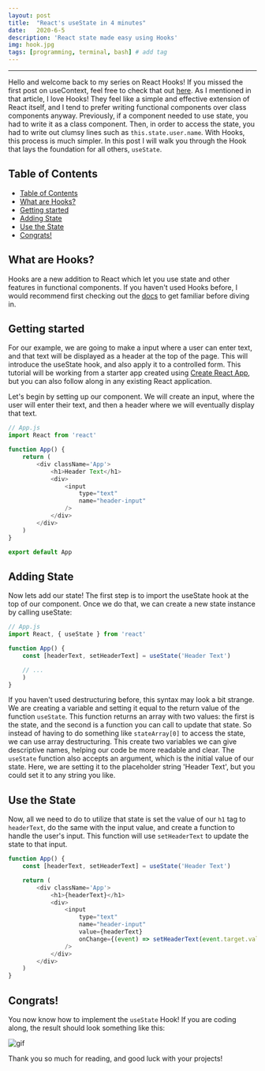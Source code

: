 ```yaml
---
layout: post
title:  "React's useState in 4 minutes"
date:   2020-6-5
description: 'React state made easy using Hooks'
img: hook.jpg
tags: [programming, terminal, bash] # add tag
---
```

---

Hello and welcome back to my series on React Hooks! If you missed the first post on useContext, feel free to check that out [here](https://shanelonergan.github.io/react-use-reducer/). As I mentioned in that article, I love Hooks! They feel like a simple and effective extension of React itself, and I tend to prefer writing functional components over class components anyway. Previously, if a component needed to use state, you had to write it as a class component. Then, in order to access the state, you had to write out clumsy lines such as `this.state.user.name`. With Hooks, this process is much simpler. In this post I will walk you through the Hook that lays the foundation for all others, `useState`.

## Table of Contents

- [Table of Contents](#table-of-contents)
- [What are Hooks?](#what-are-hooks)
- [Getting started](#getting-started)
- [Adding State](#adding-state)
- [Use the State](#use-the-state)
- [Congrats!](#congrats)

## What are Hooks?

Hooks are a new addition to React which let you use state and other features in functional components. If you haven't used Hooks before, I would recommend first checking out the [docs](https://reactjs.org/docs/hooks-intro.html) to get familiar before diving in.

## Getting started

For our example, we are going to make a input where a user can enter text, and that text will be displayed as a header at the top of the page. This will introduce the useState hook, and also apply it to a controlled form. This tutorial will be working from a starter app created using [Create React App](https://create-react-app.dev/), but you can also follow along in any existing React application.

Let's begin by setting up our component. We will create an input, where the user will enter their text, and then a header where we will eventually display that text.

```js
// App.js
import React from 'react'

function App() {
    return (
        <div className='App'>
            <h1>Header Text</h1>
            <div>
                <input
                    type="text"
                    name="header-input"
                />
            </div>
        </div>
    )
}

export default App
```

## Adding State

Now lets add our state! The first step is to import the useState hook at the top of our component. Once we do that, we can create a new state instance by calling useState:

```js
// App.js
import React, { useState } from 'react'

function App() {
    const [headerText, setHeaderText] = useState('Header Text')

    // ...
    )
}
```

If you haven't used destructuring before, this syntax may look a bit strange. We are creating a variable and setting it equal to the return value of the function `useState`. This function returns an array with two values: the first is the state, and the second is a function you can call to update that state. So instead of having to do something like `stateArray[0]` to access the state, we can use array destructuring. This create two variables we can give descriptive names, helping our code be more readable and clear. The `useState` function also accepts an argument, which is the initial value of our state. Here, we are setting it to the placeholder string 'Header Text', but you could set it to any string you like.

## Use the State

Now, all we need to do to utilize that state is set the value of our `h1` tag to `headerText`, do the same with the input value, and create a function to handle the user's input. This function will use `setHeaderText` to update the state to that input.

```js
function App() {
    const [headerText, setHeaderText] = useState('Header Text')

    return (
        <div className='App'>
            <h1>{headerText}</h1>
            <div>
                <input
                    type="text"
                    name="header-input"
                    value={headerText}
                    onChange={(event) => setHeaderText(event.target.value)}
                />
            </div>
        </div>
    )
}
```

## Congrats!

You now know how to implement the `useState` Hook! If you are coding along, the result should look something like this:

![gif](https://gph.is/g/ZWrOgMD)

Thank you so much for reading, and good luck with your projects!
